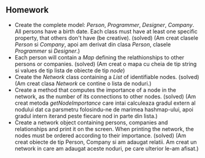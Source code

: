 ## Homework

* Create the complete model: *Person*, *Programmer*, *Designer*, *Company*. All persons have a birth date. Each class must have at least one specific property, that others don't have (be creative). (solved) (Am creat clasele *Person* si *Company*, apoi am derivat din clasa *Person*, clasele *Programmer* si *Designer*.)
* Each person will contain a *Map* defining the relathionships to other persons or companies. (solved) (Am creat o mapa cu cheia de tip string si values de tip lista de obiecte de tip *node*)
* Create the *Network* class containing a *List* of identifiable nodes. (solved) (Am creat clasa *Network* ce contine o lista de noduri.)
* Create a method that computes the importance of a node in the network, as the number of its connections to other nodes. (solved) (Am creat metoda *getNodeImportance* care intai calculeaza gradul extern al nodului dat ca parsmetru folosindu-ne de marimea hashmap-ului, apoi gradul intern iterand peste fiecare nod in parte din lista.)
* Create a network object containing persons, companies and relationships and print it on the screen. When printing the network, the nodes must be ordered according to their importance. (solved) (Am creat obiecte de tip Person, Company si am adaugat relatii. Am creat un network in care am adaugat aceste noduri, pe care ulterior le-am afisat.)
